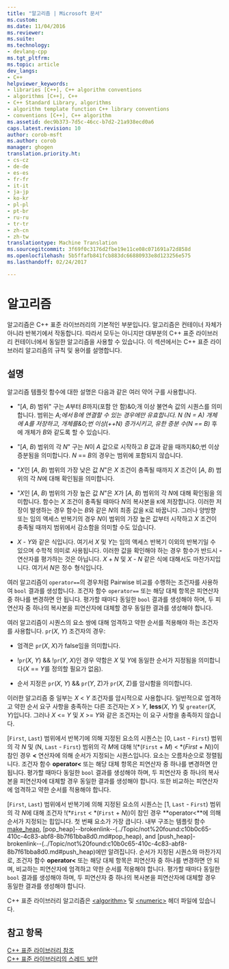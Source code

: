 ```yaml
---
title: "알고리즘 | Microsoft 문서"
ms.custom: 
ms.date: 11/04/2016
ms.reviewer: 
ms.suite: 
ms.technology:
- devlang-cpp
ms.tgt_pltfrm: 
ms.topic: article
dev_langs:
- C++
helpviewer_keywords:
- libraries [C++], C++ algorithm conventions
- algorithms [C++], C++
- C++ Standard Library, algorithms
- algorithm template function C++ library conventions
- conventions [C++], C++ algorithm
ms.assetid: dec9b373-7d5c-46cc-b7d2-21a938ecd0a6
caps.latest.revision: 10
author: corob-msft
ms.author: corob
manager: ghogen
translation.priority.ht:
- cs-cz
- de-de
- es-es
- fr-fr
- it-it
- ja-jp
- ko-kr
- pl-pl
- pt-br
- ru-ru
- tr-tr
- zh-cn
- zh-tw
translationtype: Machine Translation
ms.sourcegitcommit: 3f69f0c3176d2fbe19e11ce08c071691a72d858d
ms.openlocfilehash: 5b5ffafb841fcb883dc66880933e8d123256e575
ms.lasthandoff: 02/24/2017

---
```

# <a name="algorithms"></a>알고리즘
알고리즘은 C++ 표준 라이브러리의 기본적인 부분입니다. 알고리즘은 컨테이너 자체가 아니라 반복기에서 작동합니다. 따라서 모두는 아니지만 대부분의 C++ 표준 라이브러리 컨테이너에서 동일한 알고리즘을 사용할 수 있습니다. 이 섹션에서는 C++ 표준 라이브러리 알고리즘의 규칙 및 용어를 설명합니다.  
  
## <a name="remarks"></a>설명  
 알고리즘 템플릿 함수에 대한 설명은 다음과 같은 여러 약어 구를 사용합니다.  
  
-   "[*A*, *B*) 범위" 구는 *A*부터 *B*까지(포함 안 함)&0;개 이상 불연속 값의 시퀀스를 의미합니다. 범위는 *A;*에서 *B*에 연결할 수 있는 경우에만 유효합니다. *N* (*N* = *A*) 개체에 *A*를 저장하고, 개체를&0;번 이상(++*N*) 증가시키고, 유한 증분 수(N == B*)* 후에 개체가 *B*와 같도록 할 수 있습니다.  
  
-   "[*A*, *B*) 범위의 각 *N*" 구는 *N*이 *A* 값으로 시작하고 *B* 값과 같을 때까지&0;번 이상 증분됨을 의미합니다. *N* == *B*의 경우는 범위에 포함되지 않습니다.  
  
-   "*X*인 [*A*, *B*) 범위의 가장 낮은 값 *N*"은 *X* 조건이 충족될 때까지 *X* 조건이 [*A*, *B*) 범위의 각 *N*에 대해 확인됨을 의미합니다.  
  
-   "*X*인 [*A*, *B*) 범위의 가장 높은 값 *N*"은 *X*가 [*A*, *B*) 범위의 각 *N*에 대해 확인됨을 의미합니다. 함수는 *X* 조건이 충족될 때마다 *N*의 복사본을 `K`에 저장합니다. 이러한 저장이 발생하는 경우 함수는 *B*와 같은 *N*의 최종 값을 `K`로 바꿉니다. 그러나 양방향 또는 임의 액세스 반복기의 경우 *N*이 범위의 가장 높은 값부터 시작하고 *X* 조건이 충족될 때까지 범위에서 감소함을 의미할 수도 있습니다.  
  
-   *X* - *Y*와 같은 식입니다. 여기서 *X* 및 *Y*는 임의 액세스 반복기 이외의 반복기일 수 있으며 수학적 의미로 사용됩니다. 이러한 값을 확인해야 하는 경우 함수가 반드시 **-** 연산자를 평가하는 것은 아닙니다. *X* + *N* 및 *X* - *N* 같은 식에 대해서도 마찬가지입니다. 여기서 *N*은 정수 형식입니다.  
  
 여러 알고리즘이 `operator==`의 경우처럼 Pairwise 비교를 수행하는 조건자를 사용하여 `bool` 결과를 생성합니다. 조건자 함수 `operator==` 또는 해당 대체 항목은 피연산자 중 하나를 변경하면 안 됩니다. 평가할 때마다 동일한 `bool` 결과를 생성해야 하며, 두 피연산자 중 하나의 복사본을 피연산자에 대체할 경우 동일한 결과를 생성해야 합니다.  
  
 여러 알고리즘이 시퀀스의 요소 쌍에 대해 엄격하고 약한 순서를 적용해야 하는 조건자를 사용합니다. `pr`(*X*, *Y*) 조건자의 경우:  
  
-   엄격은 `pr`(*X*, *X*)가 false임을 의미합니다.  
  
-   !`pr`(*X*, *Y*) && !`pr`(*Y*, *X*)인 경우 약함은 *X* 및 *Y*에 동일한 순서가 지정됨을 의미합니다(*X* == *Y*를 정의할 필요가 없음).  
  
-   순서 지정은 `pr`(*X*, *Y*) && `pr`(*Y*, Z)가 `pr`(*X*, Z)를 암시함을 의미합니다.  
  
 이러한 알고리즘 중 일부는 *X* \< *Y* 조건자를 암시적으로 사용합니다. 일반적으로 엄격하고 약한 순서 요구 사항을 충족하는 다른 조건자는 *X* > *Y*, **less**(*X*, *Y*) 및 `greater`(*X*, *Y*)입니다. 그러나 *X* \<= *Y* 및 *X* >= *Y*와 같은 조건자는 이 요구 사항을 충족하지 않습니다.  
  
 [`First`, `Last`) 범위에서 반복기에 의해 지정된 요소의 시퀀스는 [0, `Last` - `First`) 범위의 각 *N* 및 (N, `Last` - `First`) 범위의 각 *M*에 대해 !(\*(`First` + *M*) < \*(*First* + *N*))이 참인 경우 **<** 연산자에 의해 순서가 지정되는 시퀀스입니다. 요소는 오름차순으로 정렬됩니다. 조건자 함수 **operator<** 또는 해당 대체 항목은 피연산자 중 하나를 변경하면 안 됩니다. 평가할 때마다 동일한 `bool` 결과를 생성해야 하며, 두 피연산자 중 하나의 복사본을 피연산자에 대체할 경우 동일한 결과를 생성해야 합니다. 또한 비교하는 피연산자에 엄격하고 약한 순서를 적용해야 합니다.  
  
 [`First`, `Last`) 범위에서 반복기에 의해 지정된 요소의 시퀀스는 [1, `Last` - `First`) 범위의 각 *N*에 대해 조건자 !(\*`First` < \*(`First` + *N*))이 참인 경우 **operator<**에 의해 순서가 지정되는 힙입니다. 첫 번째 요소가 가장 큽니다. 내부 구조는 템플릿 함수 [make_heap](http://msdn.microsoft.com/Library/b09f795c-f368-4aa8-b57e-61ee6100ddc2), [pop_heap]--brokenlink--(../Topic/not%20found:c10b0c65-410c-4c83-abf8-8b7f61bba8d0.md#pop_heap), and [push_heap]-brokenlink--(../Topic/not%20found:c10b0c65-410c-4c83-abf8-8b7f61bba8d0.md#push_heap)에만 알려집니다. 순서가 지정된 시퀀스와 마찬가지로, 조건자 함수 **operator<** 또는 해당 대체 항목은 피연산자 중 하나를 변경하면 안 되며, 비교하는 피연산자에 엄격하고 약한 순서를 적용해야 합니다. 평가할 때마다 동일한 `bool` 결과를 생성해야 하며, 두 피연산자 중 하나의 복사본을 피연산자에 대체할 경우 동일한 결과를 생성해야 합니다.  
  
 C++ 표준 라이브러리 알고리즘은 [\<algorithm>](../standard-library/algorithm.md) 및 [\<numeric>](../standard-library/numeric.md) 헤더 파일에 있습니다.  
  
## <a name="see-also"></a>참고 항목  
 [C++ 표준 라이브러리 참조](../standard-library/cpp-standard-library-reference.md)   
 [C++ 표준 라이브러리의 스레드 보안](../standard-library/thread-safety-in-the-cpp-standard-library.md)


